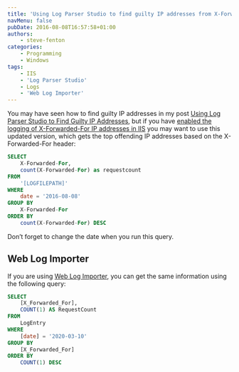 ```yaml
---
title: 'Using Log Parser Studio to find guilty IP addresses from X-Forwarded-For'
navMenu: false
pubDate: 2016-08-08T16:57:58+01:00
authors:
    - steve-fenton
categories:
    - Programming
    - Windows
tags:
    - IIS
    - 'Log Parser Studio'
    - Logs
    - 'Web Log Importer'
---
```


You may have seen how to find guilty IP addresses in my post [Using Log Parser Studio to Find Guilty IP Addresses](/blog/2016/03/using-log-parser-studio-to-find-guilty-ip-addresses/), but if you have [enabled the logging of X-Forwarded-For IP addresses in IIS](/blog/2016/08/add-x-forwarded-for-ip-address-to-iis-logs/) you may want to use this updated version, which gets the top offending IP addresses based on the X-Forwarded-For header:

```sql
SELECT
    X-Forwarded-For,
    count(X-Forwarded-For) as requestcount
FROM
    '[LOGFILEPATH]'
WHERE
    date = '2016-08-08' 
GROUP BY
    X-Forwarded-For
ORDER BY
    count(X-Forwarded-For) DESC
```

Don’t forget to change the date when you run this query.

## Web Log Importer

If you are using [Web Log Importer](/tag/web-log-importer/), you can get the same information using the following query:

```sql
SELECT
    [X_Forwarded_For],
    COUNT(1) AS RequestCount
FROM
    LogEntry
WHERE
    [date] = '2020-03-10' 
GROUP BY
    [X_Forwarded_For]
ORDER BY
    COUNT(1) DESC
```